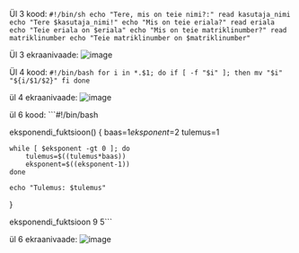 Ül 3 kood:  ```#!/bin/sh
echo "Tere, mis on teie nimi?:"
read kasutaja_nimi
echo "Tere $kasutaja_nimi!"
echo "Mis on teie eriala?"
read eriala
echo "Teie eriala on $eriala"
echo "Mis on teie matriklinumber?"
read matriklinumber
echo "Teie matriklinumber on $matriklinumber"``` 

Ül 3 ekraanivaade: ![image](https://github.com/user-attachments/assets/41c3f904-3d95-404f-be46-a43e6712f93f)

Ül 4 kood: ```#!/bin/bash for i in *.$1; do if [ -f "$i" ]; then mv "$i" "${i/$1/$2}" fi done```

ül 4 ekraanivaade: ![image](https://github.com/user-attachments/assets/503d59ce-682b-4487-ab54-2945380c8ffb)


ül 6 kood: ```#!/bin/bash

eksponendi_fuktsioon() {
    baas=$1
    eksponent=$2
    tulemus=1

    while [ $eksponent -gt 0 ]; do
        tulemus=$((tulemus*baas))
        eksponent=$((eksponent-1))
    done

    echo "Tulemus: $tulemus"
}



eksponendi_fuktsioon 9 5```

ül 6 ekraanivaade: ![image](https://github.com/user-attachments/assets/dc168a92-fdca-43bb-89dd-bf65a58238fe)
